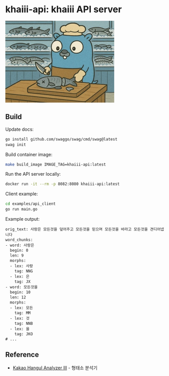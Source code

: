 # khaiii-api: khaiii API server

![khaiii_logo](_asset/khaiii_logo_256.webp)

## Build

Update docs:
```sh
go install github.com/swaggo/swag/cmd/swag@latest
swag init
```

Build container image:
```sh
make build_image IMAGE_TAG=khaiii-api:latest
```

Run the API server locally:
```sh
docker run -it --rm -p 8082:8080 khaiii-api:latest
```

Client example:
```sh
cd examples/api_client
go run main.go
```

Example output:
```
orig_text: 사랑은 모든것을 덮어주고 모든것을 믿으며 모든것을 바라고 모든것을 견디어냅니다
word_chunks:
- word: 사랑은
  begin: 0
  len: 9
  morphs:
  - lex: 사랑
    tag: NNG
  - lex: 은
    tag: JX
- word: 모든것을
  begin: 10
  len: 12
  morphs:
  - lex: 모든
    tag: MM
  - lex: 것
    tag: NNB
  - lex: 을
    tag: JKO
# ...
```

## Reference
- [Kakao Hangul Analyzer III](https://github.com/kakao/khaiii) - 형태소 분석기